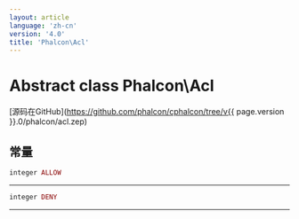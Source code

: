 ```yaml
---
layout: article
language: 'zh-cn'
version: '4.0'
title: 'Phalcon\Acl'
---
```

# Abstract class **Phalcon\Acl**

[源码在GitHub](https://github.com/phalcon/cphalcon/tree/v{{ page.version }}.0/phalcon/acl.zep)

## 常量

```php
integer ALLOW
```

* * *

```php
integer DENY
```

* * *